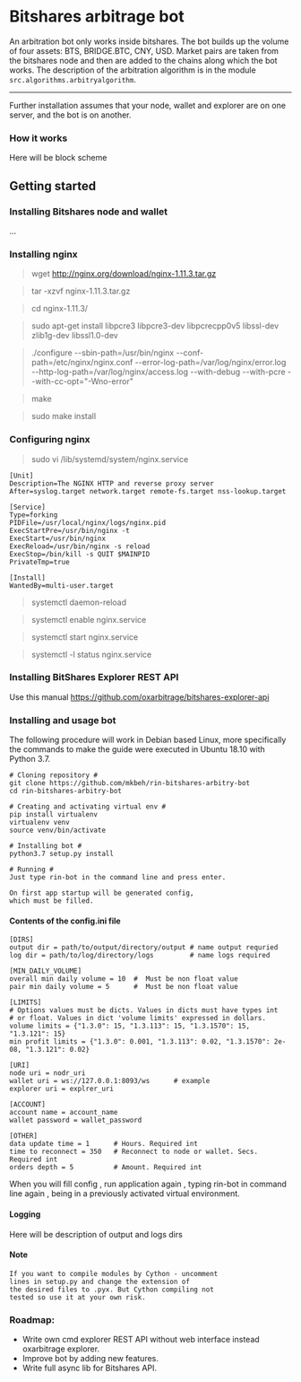# Bitshares arbitrage bot
An arbitration bot only works inside bitshares.
The bot builds up the volume of four assets: 
BTS, BRIDGE.BTC, CNY, USD. Market pairs are taken 
from the bitshares node and then are added to the 
chains along which the bot works. The description 
of the arbitration algorithm is in the module 
`src.algorithms.arbitryalgorithm`. 
***
Further installation assumes that your node, wallet 
and explorer are on one server, and the bot is on another.

### **How it works**
Here will be block scheme


## **Getting started**

### **Installing Bitshares node and wallet**
...

### **Installing nginx**
> wget http://nginx.org/download/nginx-1.11.3.tar.gz

> tar -xzvf nginx-1.11.3.tar.gz

> cd nginx-1.11.3/

> sudo apt-get install libpcre3 libpcre3-dev libpcrecpp0v5 libssl-dev zlib1g-dev libssl1.0-dev

> ./configure --sbin-path=/usr/bin/nginx --conf-path=/etc/nginx/nginx.conf --error-log-path=/var/log/nginx/error.log --http-log-path=/var/log/nginx/access.log --with-debug --with-pcre --with-cc-opt="-Wno-error"

> make

> sudo make install

### **Configuring nginx**
> sudo vi /lib/systemd/system/nginx.service
```angular2
[Unit]
Description=The NGINX HTTP and reverse proxy server
After=syslog.target network.target remote-fs.target nss-lookup.target

[Service]
Type=forking
PIDFile=/usr/local/nginx/logs/nginx.pid
ExecStartPre=/usr/bin/nginx -t
ExecStart=/usr/bin/nginx
ExecReload=/usr/bin/nginx -s reload
ExecStop=/bin/kill -s QUIT $MAINPID
PrivateTmp=true

[Install]
WantedBy=multi-user.target
```
> systemctl daemon-reload

> systemctl enable nginx.service

> systemctl start nginx.service

> systemctl -l status nginx.service



### **Installing BitShares Explorer REST API**
Use this manual https://github.com/oxarbitrage/bitshares-explorer-api

### **Installing and usage bot**
The following procedure will work in Debian 
based Linux, more specifically the commands 
to make the guide were executed in Ubuntu 18.10 
with Python 3.7.

```angular2
# Cloning repository #
git clone https://github.com/mkbeh/rin-bitshares-arbitry-bot
cd rin-bitshares-arbitry-bot

# Creating and activating virtual env #
pip install virtualenv 
virtualenv venv
source venv/bin/activate

# Installing bot #
python3.7 setup.py install

# Running #
Just type rin-bot in the command line and press enter.

On first app startup will be generated config, 
which must be filled.
```

#### **Contents of the config.ini file**
```angular2
[DIRS]
output dir = path/to/output/directory/output # name output requried
log dir = path/to/log/directory/logs         # name logs required

[MIN_DAILY_VOLUME]
overall min daily volume = 10  #  Must be non float value
pair min daily volume = 5      #  Must be non float value

[LIMITS]
# Options values must be dicts. Values in dicts must have types int 
# or float. Values in dict 'volume limits' expressed in dollars.
volume limits = {"1.3.0": 15, "1.3.113": 15, "1.3.1570": 15, "1.3.121": 15}
min profit limits = {"1.3.0": 0.001, "1.3.113": 0.02, "1.3.1570": 2e-08, "1.3.121": 0.02}

[URI]
node uri = nodr_uri
wallet uri = ws://127.0.0.1:8093/ws      # example
explorer uri = explrer_uri

[ACCOUNT]
account name = account_name
wallet password = wallet_password

[OTHER]
data update time = 1      # Hours. Required int
time to reconnect = 350   # Reconnect to node or wallet. Secs. Required int
orders depth = 5          # Amount. Required int
```

When you will fill config , run application again , typing
rin-bot in command line again , being in a previously 
activated virtual environment.

#### Logging
Here will be description of output and logs dirs

#### Note
```angular2
If you want to compile modules by Cython - uncomment
lines in setup.py and change the extension of 
the desired files to .pyx. But Cython compiling not
tested so use it at your own risk.
```
### **Roadmap**:
* Write own cmd explorer REST API without web interface instead 
oxarbitrage explorer.
* Improve bot by adding new features.
* Write full async lib for Bitshares API.

